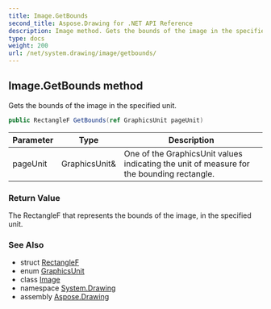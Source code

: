 ```yaml
---
title: Image.GetBounds
second_title: Aspose.Drawing for .NET API Reference
description: Image method. Gets the bounds of the image in the specified unit
type: docs
weight: 200
url: /net/system.drawing/image/getbounds/
---
```

## Image.GetBounds method

Gets the bounds of the image in the specified unit.

```csharp
public RectangleF GetBounds(ref GraphicsUnit pageUnit)
```

| Parameter | Type | Description |
| --- | --- | --- |
| pageUnit | GraphicsUnit& | One of the GraphicsUnit values indicating the unit of measure for the bounding rectangle. |

### Return Value

The RectangleF that represents the bounds of the image, in the specified unit.

### See Also

* struct [RectangleF](../../rectanglef/)
* enum [GraphicsUnit](../../graphicsunit/)
* class [Image](../)
* namespace [System.Drawing](../../image/)
* assembly [Aspose.Drawing](../../../)


